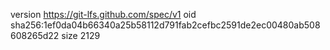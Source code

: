 version https://git-lfs.github.com/spec/v1
oid sha256:1ef0da04b66340a25b58112d791fab2cefbc2591de2ec00480ab508608265d22
size 2129
